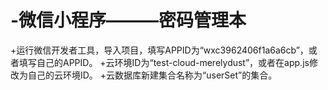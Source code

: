 # -微信小程序———密码管理本
+运行微信开发者工具，导入项目，填写APPID为“wxc3962406f1a6a6cb”，或者填写自己的APPID。
+云环境ID为“test-cloud-merelydust”，或者在app.js修改为自己的云环境ID。
+云数据库新建集合名称为“userSet”的集合。
